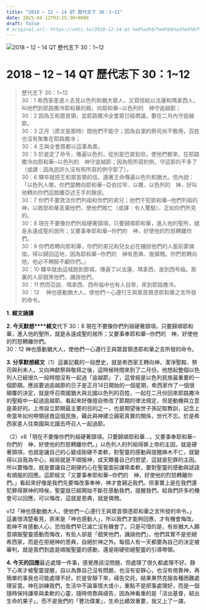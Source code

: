```yaml
---
title: "2018 – 12 – 14 QT 歷代志下 30：1~12"
date: 2025-04-12T03:25:30+0800
draft: false
# original_url: https://cmtc.tw/2018-12-14-qt-%e6%ad%b7%e4%bb%a3%e5%bf%97%e4%b8%8b-30%ef%bc%9a112
---
```


![2018 – 12 – 14 QT 歷代志下 30：1\~12](/images/qt.jpg   "2018 – 12 – 14 QT 歷代志下 30：1\~12")

# 2018 – 12 – 14 QT 歷代志下 30：1\~12

> 歷代志下 30：1\~12  
> 30：1 希西家差遣人去見以色列和猶大眾人，又寫信給以法蓮和瑪拿西人，叫他們到耶路撒冷耶和華的殿，向耶和華─以色列的　神守逾越節；  
> 30：2 因為王和眾首領，並耶路撒冷全會眾已經商議，要在二月內守逾越節。  
> 30：3 正月（原文是那時）間他們不能守；因為自潔的祭司尚不敷用，百姓也沒有聚集在耶路撒冷；  
> 30：4 王與全會眾都以這事為善。  
> 30：5 於是定了命令，傳遍以色列，從別是巴直到但，使他們都來，在耶路撒冷向耶和華─以色列的　神守逾越節；因為照所寫的例，守這節的不多了（或譯：因為民許久沒有照所寫的例守節了）。  
> 30：6 驛卒就把王和眾首領的信，遵著王命傳遍以色列和猶大。信內說：「以色列人哪，你們當轉向耶和華─亞伯拉罕、以撒、以色列的　神，好叫他轉向你們這脫離亞述王手的餘民。  
> 30：7 你們不要效法你們列祖和你們的弟兄；他們干犯耶和華─他們列祖的　神，以致耶和華丟棄他們，使他們敗亡（或譯：令人驚駭），正如你們所見的。  
> 30：8 現在不要像你們列祖硬著頸項，只要歸順耶和華，進入他的聖所，就是永遠成聖的居所；又要事奉耶和華─你們的　神，好使他的烈怒轉離你們。  
> 30：9 你們若轉向耶和華，你們的弟兄和兒女必在擄掠他們的人面前蒙憐恤，得以歸回這地，因為耶和華─你們的　神有恩典、施憐憫。你們若轉向他，他必不轉臉不顧你們。」  
> 30：10 驛卒就由這城跑到那城，傳遍了以法蓮、瑪拿西，直到西布倫。那裏的人卻戲笑他們，譏誚他們。  
> 30：11 然而亞設、瑪拿西、西布倫中也有人自卑，來到耶路撒冷。  
> 30：12 　神也感動猶大人，使他們一心遵行王與眾首領憑耶和華之言所發的命令。

**1.** **經文誦讀**

**2. 今天默想****經文**代下 30：8 現在不要像你們列祖硬著頸項，只要歸順耶和華，進入他的聖所，就是永遠成聖的居所；又要事奉耶和華─你們的　神，好使他的烈怒轉離你們。  
30：12 神也感動猶大人，使他們一心遵行王與眾首領憑耶和華之言所發的命令。

**3. 分享默想經文**（1）這裏記載的一段歷史，就是希西家王轉向神，潔淨聖殿、祭司與利未人，又向神獻祭與敬拜之後，這時候時間來到了二月份。他想起整個以色列人已經很久一段時間沒有一起過「逾越節」了，這曾經是以色列民族最重要的一個節期。應該要過逾越節的日子是正月14日開始的一個星期，希西家作了一個很顛覆的決定，就是呼召南國猶大與北國以色列的百姓，一起在二月份回來耶路撒冷的聖殿中一起過逾越節。看起來好像擅自修改了節期的律法規定，但是動機與立意是美好的。上帝設立節期最主要的目的之一，也是期望後世子孫記取教訓，記念上帝當年如何帶領拯救這個民族，藉此與神建立親密真實的關係，世代不忘。於是希西家差人往南國與北國去呼召人一起過節。

（2）v8「現在不要像你們列祖硬著頸項，只要歸順耶和華…，又要事奉耶和華─你們的　神，好使他的烈怒轉離你們。」以色列人的列祖得罪上帝的主因，就是硬著頸項，也就是讓自己的心變成剛硬不柔軟，對聖靈的感動與提醒麻木不仁，就變得以自我為中心，結局就是不順服神，成天餵養自己的慾望，這就是犯罪的主因。所以要悔改，就是要讓自己剛硬的心在聖靈面前謙卑柔軟，要對聖靈的感動與話語有順服的回應。這節經文「又要事奉耶和華─你們的　神，好使他的烈怒轉離你們。」看起來好像是我們先要悔改事奉神，神才會親近我們。但事實上是在我們還犯罪得罪神的時候，聖靈就已經開始不斷在感動我們，提醒我們，給我們許多的機會可以回應，可以悔改，這就是恩典，就是憐憫。

v12「神也感動猶大人，使他們一心遵行王與眾首領憑耶和華之言所發的命令。」這裏很清楚看見，原來是「神也感動人」，所以我們才能夠回應，才有機會悔改。若神不肯感動人心，恐怕我們早已滅亡沒有機會了。只是可惜的是，有些猶大人願意順服聖靈感動而悔改，有些人卻是「戲笑他們，譏誚他們」，他們其實不是拒絕希西家，而是在拒絕神的恩典，自絕於神之外。每個人有一天都要為自己的決定被審判，就是我們到底是順服聖靈的感動，還是剛硬拒絕聖靈的引導帶領。

**4. 今天的回應**最近處理一件事，感覺應該沒問題，但處理了很久都處理不好。靜下心來才被聖靈提醒，自以為靠自己沒有問題，也沒有安靜心，也沒有倚靠神，再簡單的事我也可能處理不好。於是安靜下來，禱告交託，結果果然克服各種困難處理妥當。神在訓練我們，生活中不論事情大或小，重點不是把事處理好，而是一個隨時保持謙卑與柔軟的心靈，隨時倚靠與禱告，因為神看重的是「活出基督，結出生命的果子」，而不是我們的「豐功偉業」，生命比績效重要，我又上了一課。